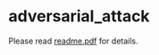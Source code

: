 # adversarial_attack
Please read [readme.pdf](https://github.com/ShusenTang/adversarial_attack/blob/master/readme.pdf) for details.
